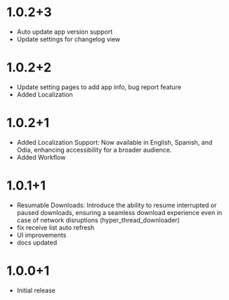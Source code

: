 # 1.0.2+3
- Auto update app version support
- Update settings for changelog view


# 1.0.2+2
- Update setting pages to add app info, bug report feature
- Added Localization
  
# 1.0.2+1 
- Added Localization Support: Now available in English, Spanish, and Odia, enhancing accessibility for a broader audience.
- Added Workflow

# 1.0.1+1
- Resumable Downloads: Introduce the ability to resume interrupted or paused downloads, ensuring a seamless download experience even in case of network disruptions (hyper_thread_downloader)
- fix receive list auto refresh
- UI improvements
- docs updated


# 1.0.0+1
- Initial release